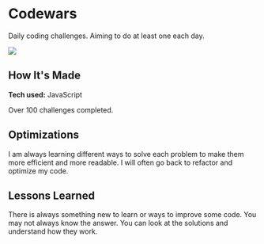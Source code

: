 # Codewars
Daily coding challenges. Aiming to do at least one each day.

<a href="https://www.codewars.com/users/ruinaz90"><img src="https://www.codewars.com/users/ruinaz90/badges/large"></a>

## How It's Made
**Tech used:** JavaScript

Over 100 challenges completed.

## Optimizations
I am always learning different ways to solve each problem to make them more efficient and more readable. I will often go back to refactor and optimize my code.

## Lessons Learned
There is always something new to learn or ways to improve some code. You may not always know the answer. You can look at the solutions and understand how they work.
